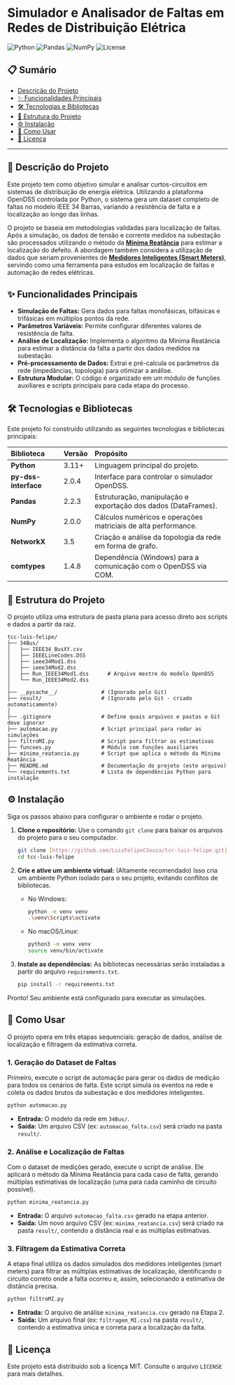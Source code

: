 # Simulador e Analisador de Faltas em Redes de Distribuição Elétrica

![Python](https://img.shields.io/badge/Python-3.11+-blue?style=for-the-badge&logo=python)
![Pandas](https://img.shields.io/badge/Pandas-2.2-purple?style=for-the-badge&logo=pandas)
![NumPy](https://img.shields.io/badge/NumPy-2.0-orange?style=for-the-badge&logo=numpy)
![License](https://img.shields.io/badge/License-MIT-green?style=for-the-badge)

## 📋 Sumário
- [Descrição do Projeto](#-descrição-do-projeto)
- [✨ Funcionalidades Principais](#-funcionalidades-principais)
- [🛠️ Tecnologias e Bibliotecas](#️-tecnologias-e-bibliotecas)
- [📂 Estrutura do Projeto](#-estrutura-do-projeto)
- [⚙️ Instalação](#️-instalação)
- [🚀 Como Usar](#-como-usar)
- [📄 Licença](#-licença)

---

## 📄 Descrição do Projeto
Este projeto tem como objetivo simular e analisar curtos-circuitos em sistemas de distribuição de energia elétrica. Utilizando a plataforma OpenDSS controlada por Python, o sistema gera um dataset completo de faltas no modelo IEEE 34 Barras, variando a resistência de falta e a localização ao longo das linhas.

O projeto se baseia em metodologias validadas para localização de faltas. Após a simulação, os dados de tensão e corrente medidos na subestação são processados utilizando o método da **[Mínima Reatância](https://ieeexplore.ieee.org/abstract/document/8684803)** para estimar a localização do defeito. A abordagem também considera a utilização de dados que seriam provenientes de **[Medidores Inteligentes (Smart Meters)](https://www.mdpi.com/1996-1073/14/11/3242)**, servindo como uma ferramenta para estudos em localização de faltas e automação de redes elétricas.

## ✨ Funcionalidades Principais
* **Simulação de Faltas:** Gera dados para faltas monofásicas, bifásicas e trifásicas em múltiplos pontos da rede.
* **Parâmetros Variáveis:** Permite configurar diferentes valores de resistência de falta.
* **Análise de Localização:** Implementa o algoritmo da Mínima Reatância para estimar a distância da falta a partir dos dados medidos na subestação.
* **Pré-processamento de Dados:** Extrai e pré-calcula os parâmetros da rede (impedâncias, topologia) para otimizar a análise.
* **Estrutura Modular:** O código é organizado em um módulo de funções auxiliares e scripts principais para cada etapa do processo.

## 🛠️ Tecnologias e Bibliotecas
Este projeto foi construído utilizando as seguintes tecnologias e bibliotecas principais:

| Biblioteca | Versão | Propósito |
| :--- | :--- | :--- |
| **Python** | 3.11+ | Linguagem principal do projeto. |
| **py-dss-interface** | 2.0.4 | Interface para controlar o simulador OpenDSS. |
| **Pandas** | 2.2.3 | Estruturação, manipulação e exportação dos dados (DataFrames). |
| **NumPy** | 2.0.0 | Cálculos numéricos e operações matriciais de alta performance. |
| **NetworkX** | 3.5 | Criação e análise da topologia da rede em forma de grafo. |
| **comtypes** | 1.4.8 | Dependência (Windows) para a comunicação com o OpenDSS via COM. |

## 📂 Estrutura do Projeto
O projeto utiliza uma estrutura de pasta plana para acesso direto aos scripts e dados a partir da raiz.

```
tcc-luis-felipe/
├── 34Bus/
│   ├── IEEE34_BusXY.csv
│   ├── IEEELineCodes.DSS
│   ├── ieee34Mod1.dss
│   ├── ieee34Mod2.dss
│   ├── Run_IEEE34Mod1.dss      # Arquivo mestre do modelo OpenDSS
│   └── Run_IEEE34Mod2.dss
│
├── __pycache__/              # (Ignorado pelo Git)
├── result/                   # (Ignorado pelo Git - criado automaticamente)
│
├── .gitignore                # Define quais arquivos e pastas o Git deve ignorar
├── automacao.py              # Script principal para rodar as simulações
├── filtroMI.py               # Script para filtrar as estimativas
├── funcoes.py                # Módulo com funções auxiliares
├── minima_reatancia.py       # Script que aplica o método da Mínima Reatância
├── README.md                 # Documentação do projeto (este arquivo)
└── requirements.txt          # Lista de dependências Python para instalação
```

## ⚙️ Instalação
Siga os passos abaixo para configurar o ambiente e rodar o projeto.

1.  **Clone o repositório:**
    Use o comando `git clone` para baixar os arquivos do projeto para o seu computador.
    ```bash
    git clone [https://github.com/LuisFelipeCSouza/tcc-luis-felipe.git](https://github.com/LuisFelipeCSouza/tcc-luis-felipe.git)
    cd tcc-luis-felipe
    ```

2.  **Crie e ative um ambiente virtual:** (Altamente recomendado)
    Isso cria um ambiente Python isolado para o seu projeto, evitando conflitos de bibliotecas.
    * No Windows:
      ```bash
      python -m venv venv
      .\venv\Scripts\activate
      ```
    * No macOS/Linux:
      ```bash
      python3 -m venv venv
      source venv/bin/activate
      ```

3.  **Instale as dependências:**
    As bibliotecas necessárias serão instaladas a partir do arquivo `requirements.txt`.
    ```bash
    pip install -r requirements.txt
    ```
Pronto! Seu ambiente está configurado para executar as simulações.

## 🚀 Como Usar
O projeto opera em três etapas sequenciais: geração de dados, análise de localização e filtragem da estimativa correta.

### 1. Geração do Dataset de Faltas
Primeiro, execute o script de automação para gerar os dados de medição para todos os cenários de falta. Este script simula os eventos na rede e coleta os dados brutos da subestação e dos medidores inteligentes.

```bash
python automacao.py
```
* **Entrada:** O modelo da rede em `34Bus/`.
* **Saída:** Um arquivo CSV (ex: `automacao_falta.csv`) será criado na pasta `result/`.

### 2. Análise e Localização de Faltas
Com o dataset de medições gerado, execute o script de análise. Ele aplicará o método da Mínima Reatância para cada caso de falta, gerando múltiplas estimativas de localização (uma para cada caminho de circuito possível).

```bash
python minima_reatancia.py
```
* **Entrada:** O arquivo `automacao_falta.csv` gerado na etapa anterior.
* **Saída:** Um novo arquivo CSV (ex: `minima_reatancia.csv`) será criado na pasta `result/`, contendo a distância real e as múltiplas estimativas.

### 3. Filtragem da Estimativa Correta
A etapa final utiliza os dados simulados dos medidores inteligentes (smart meters) para filtrar as múltiplas estimativas de localização, identificando o circuito correto onde a falta ocorreu e, assim, selecionando a estimativa de distância precisa.

```bash
python filtroMI.py
```
* **Entrada:** O arquivo de análise `minima_reatancia.csv` gerado na Etapa 2.
* **Saída:** Um arquivo final (ex: `filtragem_MI.csv`) na pasta `result/`, contendo a estimativa única e correta para a localização da falta.

## 📄 Licença
Este projeto está distribuído sob a licença MIT. Consulte o arquivo `LICENSE` para mais detalhes.
